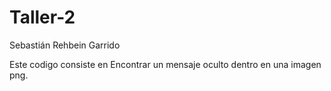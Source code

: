 # Taller-2
Sebastián Rehbein Garrido

Este codigo consiste en Encontrar un mensaje oculto dentro en una imagen png.
